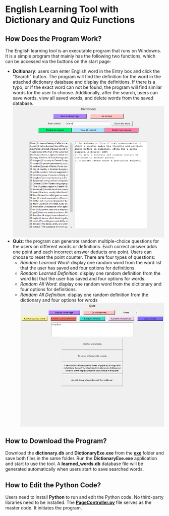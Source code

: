 # English Learning Tool with Dictionary and Quiz Functions

## How Does the Program Work?
The English learning tool is an executable program that runs on Windowns. It is a simple program that mainly has the following two functions, which can be accessed via the buttons on the start page:
* **Dcitionary**: users can enter English word in the Entry box and click the "Search" button. The program will find the definition for the word in the attached dictionary database and display the definitions. If there is a typo, or if the exact word can not be found, the program will find similar words for the user to choose. Additionally, after the search, users can save words, view all saved words, and delete words from the saved database.
![Image of Search](https://github.com/chillihe/English-Learning-Tool-with-Dictionary-and-Quiz/blob/master/Image/Search.PNG)
* **Quiz**: the program can generate random multiple-choice questions for the users on different words or definitions. Each correct answer adds one point and each incorrect answer deducts one point. Users can choose to reset the point counter. There are four types of questions:
    * *Random Learned Word*: display one random word from the word list that the user has saved and four options for definitions.
    * *Random Learned Definition*: display one random definition from the word list that the user has saved and four options for words.
    * *Random All Word*: display one random word from the dictionary and four options for definitions.
    * *Random All Definition*: display one random definition from the dictionary and four options for wrods
    ![Image of Quiz](https://github.com/chillihe/English-Learning-Tool-with-Dictionary-and-Quiz/blob/master/Image/quiz.PNG)

## How to Download the Program?
Download the **dictionary.db** and **DictionaryExe.exe** from the [**exe**](https://github.com/chillihe/English-Learning-Tool-with-Dictionary-and-Quiz/tree/master/exe) folder and save both files in the same folder. Run the **DictionaryExe.exe** application and start to use the tool. A **learned_words.db** database file will be generated automatically when users start to save searched words.

## How to Edit the Python Code?
Users need to install **Python** to run and edit the Python code. No third-party libraries need to be installed. The [**PageController.py**](https://github.com/chillihe/English-Learning-Tool-with-Dictionary-and-Quiz/blob/master/PageController.py) file serves as the master code. It initiates the program.